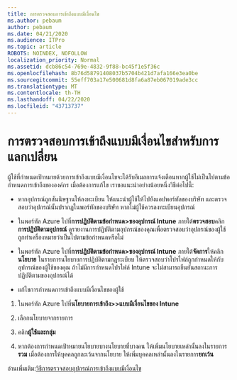 ```yaml
---
title: การตรวจสอบการเข้าถึงแบบมีเงื่อนไข
ms.author: pebaum
author: pebaum
ms.date: 04/21/2020
ms.audience: ITPro
ms.topic: article
ROBOTS: NOINDEX, NOFOLLOW
localization_priority: Normal
ms.assetid: dcb86c54-769e-4832-9f88-bc45f1e5f36c
ms.openlocfilehash: 8b76d58791408037b5704b421d7afa166e3ea0be
ms.sourcegitcommit: 55eff703a17e500681d8fa6a87eb067019ade3cc
ms.translationtype: MT
ms.contentlocale: th-TH
ms.lasthandoff: 04/22/2020
ms.locfileid: "43713737"
---
```

# <a name="monitoring-conditional-access-for-exchange"></a>การตรวจสอบการเข้าถึงแบบมีเงื่อนไขสําหรับการแลกเปลี่ยน

ผู้ใช้ที่กําหนดเป้าหมายด้วยการเข้าถึงแบบมีเงื่อนไขจะได้รับอีเมลการแจ้งเตือนหากผู้ใช้ไม่เป็นไปตามข้อกําหนดการเข้าถึงขององค์กร เมื่อต้องการแก้ไข เราขอแนะนําอย่างน้อยหนึ่งวิธีต่อไปนี้:
  
- หากอุปกรณ์ถูกสันนิษฐานให้ลงทะเบียน ให้แนะนําผู้ใช้ให้ไปยังแอปพอร์ทัลของบริษัท และตรวจสอบว่าอุปกรณ์นั้นปรากฏในพอร์ทัลของบริษัท หากไม่ผู้ใช้ควรลงทะเบียนอุปกรณ์
    
- ในพอร์ทัล Azure ไปที่**การปฏิบัติตามข้อกําหนด\>ของอุปกรณ์ Intune** ภายใต้**ตรวจสอบ**คลิก**การปฏิบัติตามอุปกรณ์** ดูรายงานการปฏิบัติตามอุปกรณ์ของคุณเพื่อตรวจสอบว่าอุปกรณ์ของผู้ใช้ถูกทําเครื่องหมายว่าเป็นไปตามข้อกําหนดหรือไม่ 
    
- ในพอร์ทัล Azure ไปที่**การปฏิบัติตามข้อกําหนด\>ของอุปกรณ์ Intune** ภายใต้**จัดการ**ให้คลิก**นโยบาย** ในรายการนโยบายการปฏิบัติตามกฎระเบียบ ให้ตรวจสอบว่าโปรไฟล์ถูกกําหนดให้กับอุปกรณ์ของผู้ใช้ของคุณ ถ้าไม่มีการกําหนดโปรไฟล์ Intune จะไม่สามารถยืนยันสถานะการปฏิบัติตามของอุปกรณ์ได้ 
    
- แก้ไขการกําหนดการเข้าถึงแบบมีเงื่อนไขของผู้ใช้
    
1. ในพอร์ทัล Azure ไปที่**นโยบายการเข้าถึง\>\>แบบมีเงื่อนไขของ Intune**
    
2. เลือกนโยบายจากรายการ
    
3. คลิก**ผู้ใช้และกลุ่ม**
    
4. หากต้องการกําหนดเป้าหมายนโยบายบางนโยบายที่บางคน ให้เพิ่มนโยบายเหล่านั้นลงในรายการ**รวม** เมื่อต้องการให้บุคคลถูกละเว้นจากนโยบาย ให้เพิ่มบุคคลเหล่านั้นลงในรายการ**ยกเว้น** 
    
อ่านเพิ่มเติม:[วิธีการตรวจสอบอุปกรณ์การเข้าถึงแบบมีเงื่อนไข](https://docs.microsoft.com/intune/conditional-access-exchange-monitor)
  

